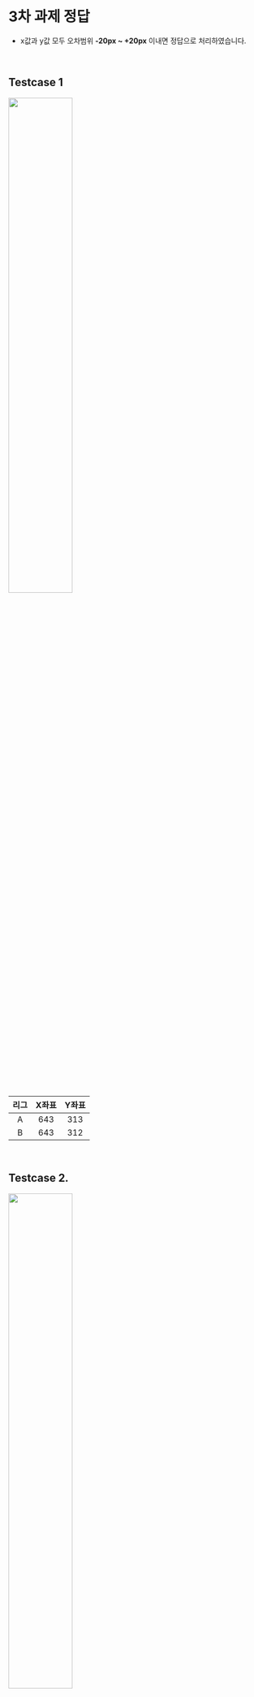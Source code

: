 # 3차 과제 정답

* x값과 y값 모두 오차범위 **-20px ~ +20px** 이내면 정답으로 처리하였습니다.

<br>

## Testcase 1
<img src="https://user-images.githubusercontent.com/42428487/86321163-66ca0d00-bc73-11ea-88c9-81c94a0b8488.png" width="50%">

|리그|X좌표|Y좌표|
|:--:|:--:|:--:|
|A|643|313|
|B|643|312|

<br>

## Testcase 2. 
<img src="https://user-images.githubusercontent.com/42428487/86322152-6894d000-bc75-11ea-897d-89ba9d6c59fc.png" width="50%">

|리그|X좌표|Y좌표|
|:--:|:--:|:--:|
|A|561|180|
|B|560|181|

<br>

## Testcase 3. 
<img src="https://user-images.githubusercontent.com/42428487/86322164-70547480-bc75-11ea-8534-9874d9b36b9a.png" width="50%">

|리그|X좌표|Y좌표|
|:--:|:--:|:--:|
|A|452|314|
|B|452|313|

<br>

## Testcase 4. 
<img src="https://user-images.githubusercontent.com/42428487/86322173-78acaf80-bc75-11ea-8fa4-8038b0a4a313.png" width="50%">

|리그|X좌표|Y좌표|
|:--:|:--:|:--:|
|A|278|294|
|B|277|293|


<br>

## Testcase 5. 
<img src="https://user-images.githubusercontent.com/42428487/86322182-806c5400-bc75-11ea-9933-f9270c9c3726.png" width="50%">

|리그|X좌표|Y좌표|
|:--:|:--:|:--:|
|A|639|355|
|B|639|354|


<br>

## Testcase 6. 
<img src="https://user-images.githubusercontent.com/42428487/86322219-8b26e900-bc75-11ea-9d08-dae509c280c1.png" width="50%">

|리그|X좌표|Y좌표|
|:--:|:--:|:--:|
|A|650|274|
|B|650|273|


<br>

## Testcase 7. 
<img src="https://user-images.githubusercontent.com/42428487/86322232-937f2400-bc75-11ea-820f-46dce2816ee1.png" width="50%">

|리그|X좌표|Y좌표|
|:--:|:--:|:--:|
|A|776|220|
|B|777|219|


<br>

## Testcase 8. 
<img src="https://user-images.githubusercontent.com/42428487/86322251-9bd75f00-bc75-11ea-80f3-c639719188cd.png" width="50%">

|리그|X좌표|Y좌표|
|:--:|:--:|:--:|
|A|653|208|
|B|652|208|


<br>

## Testcase 9. 
<img src="https://user-images.githubusercontent.com/42428487/86322271-a3970380-bc75-11ea-9454-639e9081e928.png" width="50%">

|리그|X좌표|Y좌표|
|:--:|:--:|:--:|
|A|390|363|
|B|390|363|


<br>

## Testcase 10. 
<img src="https://user-images.githubusercontent.com/42428487/86322295-ad206b80-bc75-11ea-92c4-2e1afe1c8519.png" width="50%">

|리그|X좌표|Y좌표|
|:--:|:--:|:--:|
|A|483|235|
|B|482|235|

<br>

## Testcase 11. 
<img src="https://user-images.githubusercontent.com/42428487/86322345-c3c6c280-bc75-11ea-98a4-22fa10849e23.png" width="50%">

|리그|X좌표|Y좌표|
|:--:|:--:|:--:|
|A|571|348|
|B|570|348|

<br>

## Testcase 12. 
<img src="https://user-images.githubusercontent.com/42428487/86322366-ccb79400-bc75-11ea-879b-5806820f80ad.png" width="50%">

|리그|X좌표|Y좌표|
|:--:|:--:|:--:|
|A|545|391|
|B|545|390|

<br>

## Testcase 13. 
<img src="https://user-images.githubusercontent.com/42428487/86322381-d50fcf00-bc75-11ea-9095-d3cbe388195a.png" width="50%">

|리그|X좌표|Y좌표|
|:--:|:--:|:--:|
|A|423|341|
|B|423|341|

<br>

## Testcase 14. 
<img src="https://user-images.githubusercontent.com/42428487/86322395-dd680a00-bc75-11ea-9f18-d3361b99c3ea.png" width="50%">

|리그|X좌표|Y좌표|
|:--:|:--:|:--:|
|A|521|304|
|B|521|303|


<br>

## Testcase 15. 
<img src="https://user-images.githubusercontent.com/42428487/86322410-e527ae80-bc75-11ea-836e-3b5aab0406a8.png" width="50%">

|리그|X좌표|Y좌표|
|:--:|:--:|:--:|
|A|505|296|
|B|504|296|


<br>

## Testcase 16. 
<img src="https://user-images.githubusercontent.com/42428487/86322433-ee188000-bc75-11ea-8c14-c22131b9a82c.png" width="50%">

|리그|X좌표|Y좌표|
|:--:|:--:|:--:|
|A|484|377|
|B|484|376|


<br>

## Testcase 17. 
<img src="https://user-images.githubusercontent.com/42428487/86322451-f7095180-bc75-11ea-96b0-128baacb249d.png" width="50%">

|리그|X좌표|Y좌표|
|:--:|:--:|:--:|
|A|353|380|
|B|352|380|


<br>

## Testcase 18. 
<img src="https://user-images.githubusercontent.com/42428487/86322465-01c3e680-bc76-11ea-9918-0e4f58e6438e.png" width="50%">

|리그|X좌표|Y좌표|
|:--:|:--:|:--:|
|A|431|380|
|B|430|380|

<br>

## Testcase 19. 
<img src="https://user-images.githubusercontent.com/42428487/86322494-0f796c00-bc76-11ea-81fa-f519ca135ce5.png" width="50%">

|리그|X좌표|Y좌표|
|:--:|:--:|:--:|
|A|524|369|
|B|524|368|

<br>

## Testcase 20. 
<img src="https://user-images.githubusercontent.com/42428487/86322511-1902d400-bc76-11ea-979e-5e0c5939c5ed.png" width="50%">

|리그|X좌표|Y좌표|
|:--:|:--:|:--:|
|A|505|366|
|B|504|366|

